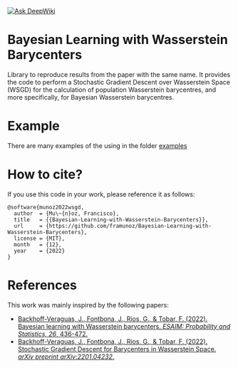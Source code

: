 [![Ask DeepWiki](https://deepwiki.com/badge.svg)](https://deepwiki.com/framunoz/Bayesian-Learning-with-Wasserstein-Barycenters)

# Bayesian Learning with Wasserstein Barycenters
Library to reproduce results from the paper with the same name. It provides the code to perform a Stochastic Gradient Descent over Wasserstein Space (WSGD) for the calculation of population Wasserstein barycentres, and more specifically, for Bayesian Wasserstein barycentres.

# Example
There are many examples of the using in the folder [examples](examples/)

# How to cite?

If you use this code in your work, please reference it as follows:
```
@software{munoz2022wsgd,
  author  = {Mu\~{n}oz, Francisco},
  title   = {{Bayesian-Learning-with-Wasserstein-Barycenters}},
  url     = {https://github.com/framunoz/Bayesian-Learning-with-Wasserstein-Barycenters},
  license = {MIT},
  month   = {12},
  year    = {2022}
}
```

# References
This work was mainly inspired by the following papers:
- [Backhoff-Veraguas, J., Fontbona, J., Rios, G., & Tobar, F. (2022). Bayesian learning with Wasserstein barycenters. *ESAIM: Probability and Statistics, 26*, 436-472.](https://arxiv.org/abs/1805.10833)
- [Backhoff-Veraguas, J., Fontbona, J., Rios, G., & Tobar, F. (2022). Stochastic Gradient Descent for Barycenters in Wasserstein Space. *arXiv preprint arXiv:2201.04232*.](https://arxiv.org/abs/2201.04232)
